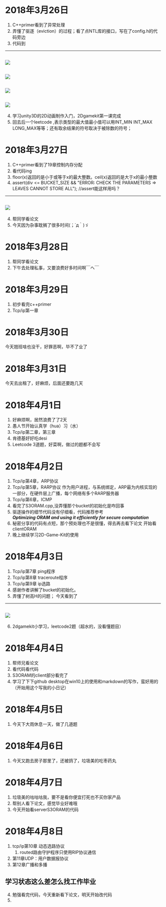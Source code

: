 # 2018年3月26日
1. C++primer看到了异常处理
2. 弄懂了驱逐（eviction）的过程；看了点NTL库的接口，写在了config.h的代码旁边
3. 代码到  
---
![](markdown图片/1.png)  
---
![](markdown图片/2.png)  
---
![](markdown图片/3.png)  
---
![](markdown图片/4.png) 
--- 
4. 学习unity3D的2D动画制作入门，2Dgamekit第一课完成  
5. 回去后一个leetcode ,表示类型的最大值最小值可以用INT_MIN   INT_MAX   LONG_MAX等等；还有取余结果的符号取决于被除数的符号；
# 2018年3月27日 
1. C++primer看到了19章控制内存分配  
2. 看代码ing  
3. floor(x)返回的是小于或等于x的最大整数。ceil(x)返回的是大于x的最小整数
4. assert(div <= BUCKET_SIZE && "ERROR: CHECK THE PARAMETERS => LEAVES CANNOT STORE ALL"); //assert能这样用吗？
---
![](markdown图片/5.png) 
---
4.	帮同学看论文
5.	今天因为杂事耽搁了很多时间(；´д｀)ゞ   
# 2018年3月28日
1.	帮同学看论文
2.	下午去处理私事，又要浪费好多时间啊￣へ￣
# 2018年3月29日
1.	初步看完c++primer
2.	Tcp/ip第一章
# 2018年3月30日
今天翘班啥也没干，好罪恶啊，毕不了业了
# 2018年3月31日
今天去出租了，好麻烦，后面还要跑几天
# 2018年4月1日
1.	好麻烦啊，居然浪费了了2天
2.	愚人节开始认真学（hua）习（水）
3.	Tcp/ip第二章，第三章
4.	肯德基好好吃desi
5.	Leetcode 3道题，好菜啊，做过的题都不会写
# 2018年4月2日
1.	Tcp/ip第4章，ARP协议
2.	Tcp/ip第5章，RARP协议    作为用户进程，与系统绑定，ARP最为内核实现的一部分，在硬件层上广播，每个网络有多个RARP服务器
3.	Tcp/ip第6章，ICMP
4.	看完了S3ORAM.cpp,没弄懂那个bucket的初始化是咋回事
5.	驱逐操作的细节代码没有仔细看，代码推荐参考  
***Optimizing ORAM and using it efficiently for secure computation***
6. 秘密分享的代码有点短，那个预处理也不是很懂，得去再去看下论文
开始看clientORAM
7.	晚上继续学习2D-Game-Kit的使用
# 2018年4月3日
1.	Tcp/ip第7章 ping程序
2.	Tcp/ip第8章 traceroute程序
3.	Tcp/ip第9章 ip选路
4.	感谢作者讲解了bucket的初始化。
5.  弄懂了树高H的问题；
今天看到了
---
![](markdown图片/6.png) 
---
6.	2dgamekit小学习，leetcode2题（超水的，没看懂题目）
# 2018年4月4日
1.	帮师兄看论文
2.	看代码看代码
3.  S3ORAM的client部分看完了
4.  学习了下下github desktop在win10上的使用和markdown的写作，蛮好用的（开始用这个写我的小日记）
# 2018年4月5日
1. 今天下大雨休息一天，做了几道题
# 2018年4月6日
1. 今天又跑去房子那里了，还被鸽了，垃圾美的吃枣药丸
# 2018年4月7日
1. 垃圾美的咕咕咕我，要不是看你便宜打死也不买你家产品
2. 帮别人看下论文，感觉毕业好难哦
3. 今天开始看serverS3ORAM的代码
# 2018年4月8日
1. tcp/ip第10章 动态选路协议
    1. routed路由守护程序只使用RIP协议通信
2. 第11章UDP：用户数据报协议
3. 第12章广播和多播
## **学习状态这么差怎么找工作毕业** ##  
4. 勉强看完代码，今天重新看下论文，明天开始改代码
5. 
    